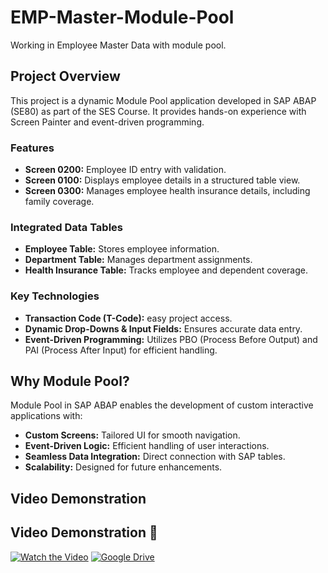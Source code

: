 # EMP-Master-Module-Pool

Working in Employee Master Data with module pool.

## Project Overview

This project is a dynamic Module Pool application developed in SAP ABAP (SE80) as part of the SES Course. It provides hands-on experience with Screen Painter and event-driven programming.

### Features

- **Screen 0200:** Employee ID entry with validation.
- **Screen 0100:** Displays employee details in a structured table view.
- **Screen 0300:** Manages employee health insurance details, including family coverage.

### Integrated Data Tables

- **Employee Table:** Stores employee information.
- **Department Table:** Manages department assignments.
- **Health Insurance Table:** Tracks employee and dependent coverage.

### Key Technologies

- **Transaction Code (T-Code):** easy project access.
- **Dynamic Drop-Downs & Input Fields:** Ensures accurate data entry.
- **Event-Driven Programming:** Utilizes PBO (Process Before Output) and PAI (Process After Input) for efficient handling.

## Why Module Pool?

Module Pool in SAP ABAP enables the development of custom interactive applications with:
- **Custom Screens:** Tailored UI for smooth navigation.
- **Event-Driven Logic:** Efficient handling of user interactions.
- **Seamless Data Integration:** Direct connection with SAP tables.
- **Scalability:** Designed for future enhancements.

## Video Demonstration

## Video Demonstration 🎥

[![Watch the Video](path/to/thumbnail.jpg)](https://drive.google.com/file/d/1A3Y6dZu2MlwIK3oUCk_cwznYb5eaN87J/view?usp=sharing) [![Google Drive](https://img.icons8.com/color/48/000000/google-drive--v1.png)](https://drive.google.com/file/d/1A3Y6dZu2MlwIK3oUCk_cwznYb5eaN87J/view?usp=sharing)

